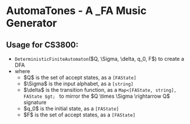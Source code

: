 # AutomaTones - A _FA Music Generator
## Usage for CS3800:
<ul>
  <li><code>DeterministicFiniteAutomaton</code>($Q, \Sigma, \delta, q_0, F$) to create a DFA</li>
  <li>where 
    <ul> 
      <li>$Q$ is the set of accept states, as a <code>[FAState]</code></li>
      <li>$\Sigma$ is the input alphabet, as a <code>[string]</code></li>
      <li>$\delta$ is the transition function, as a <code>Map&lt;[FAState, string], FAState $gt; </code> to mirror the $Q \times \Sigma \rightarrow Q$ signature</li>
      <li>$q_0$ is the initial state, as a <codE>[FAState]</code></li>
      <li>$F$ is the set of accept states, as a <code>[FAState]</code></li>
    </ul>
  </li>
</ul>
